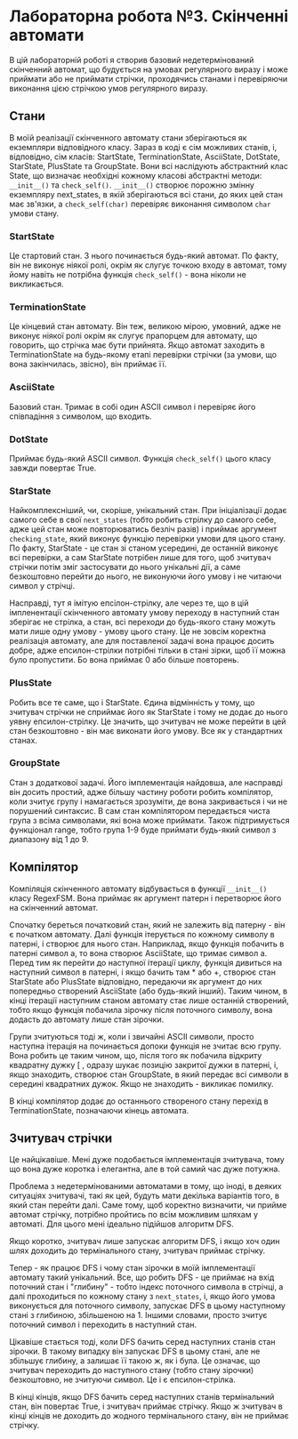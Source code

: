 # Лабораторна робота №3. Скінченні автомати

В цій лабораторній роботі я створив базовий недетермінований скінченний автомат, що будується на умовах регулярного виразу і може приймати або не приймати стрічки, проходячись станами і перевіряючи виконання цією стрічкою умов регулярного виразу.

## Стани

В моїй реалізації скінченного автомату стани зберігаються як екземпляри відповідного класу. Зараз в коді є сім можливих станів, і, відповідно, сім класів: StartState, TerminationState, AsciiState, DotState, StarState, PlusState та GroupState. Вони всі наслідують абстрактний клас State, що визначає необхідні кожному класові абстрактні методи: `__init__()` та `check_self()`. `__init__()` створює порожню змінну екземпляру next_states, в якій зберігаються всі стани, до яких цей стан має зв'язки, а `check_self(char)` перевіряє виконання символом `char` умови стану.

### StartState

Це стартовий стан. З нього починається будь-який автомат. По факту, він не виконує ніякої ролі, окрім як слугує точкою входу в автомат, тому йому навіть не потрібна функція `check_self()` - вона ніколи не викликається.

### TerminationState

Це кінцевий стан автомату. Він теж, великою мірою, умовний, адже не виконує ніякої ролі окрім як слугує прапорцем для автомату, що говорить, що стрічка має бути прийнята. Якщо автомат заходить в TerminationState на будь-якому етапі перевірки стрічки (за умови, що вона закінчилась, звісно), він приймає її.

### AsciiState

Базовий стан. Тримає в собі один ASCII символ і перевіряє його співпадіння з символом, що входить.

### DotState

Приймає будь-який ASCII символ. Функція `check_self()` цього класу завжди повертає True.

### StarState

Найкомплексніший, чи, скоріше, унікальний стан. При ініціалізації додає самого себе в свої `next_states` (тобто робить стрілку до самого себе, адже цей стан може повторюватись безліч разів) і приймає аргумент `checking_state`, який виконує функцію перевірки умови для цього стану. По факту, StarState - це стан зі станом усередині, де останній виконує всі перевірки, а сам StarState потрібен лише для того, щоб зчитувач стрічки потім зміг застосувати до нього унікальні дії, а саме безкоштовно перейти до нього, не виконуючи його умову і не читаючи символ у стрічці.

Насправді, тут я імітую епсілон-стрілку, але через те, що в цій імпленентації скінченного автомату умову переходу в наступний стан зберігає не стрілка, а стан, всі переходи до будь-якого стану можуть мати лише одну умову - умову цього стану. Це не зовсім коректна реалізація автомату, але для поставленої задачі вона працює досить добре, адже епсилон-стрілки потрібні тільки в стані зірки, щоб її можна було пропустити. Бо вона приймає 0 або більше повторень.

### PlusState

Робить все те саме, що і StarState. Єдина відмінність у тому, що зчитувач стрічки не сприймає його як StarState і тому не додає до нього уявну епсилон-стрілку. Це значить, що зчитувач не може перейти в цей стан безкоштовно - він має виконати його умову. Все як у стандартних станах.

### GroupState

Стан з додаткової задачі. Його імплементація найдовша, але насправді він досить простий, адже більшу частину роботи робить компілятор, коли зчитує групу і намагається зрозуміти, де вона закривається і чи не порушений синтаксис. В сам стан компілятором передається чиста група з всіма символами, які вона може приймати. Також підтримується функціонал range, тобто група 1-9 буде приймати будь-який символ з диапазону від 1 до 9.

## Компілятор

Компіляція скінченного автомату відбувається в функції `__init__()` класу RegexFSM. Вона приймає як аргумент патерн і перетворює його на скінченний автомат.

Спочатку береться початковий стан, який не залежить від патерну - він є початком автомату. Далі функція ітерується по кожному символу в патерні, і створює для нього стан. Наприклад, якщо функція побачить в патерні символ а, то вона створює AsciiState, що тримає символ а. Перед тим як перейти до наступної ітерації циклу, функція дивиться на наступний символ в патерні, і якщо бачить там * або +, створює стан StarState або PlusState відповідно, передаючи як аргумент до них попередньо створений AsciiState (або будь-який інший). Таким чином, в кінці ітерації наступним станом автомату стає лише останній створений, тобто якщо функція побачила зірочку після поточного символу, вона додасть до автомату лише стан зірочки.

Групи зчитуються тоді ж, коли і звичайні ASCII символи, просто наступна ітерація на починається допоки функція не зчитає всю групу. Вона робить це таким чином, що, після того як побачила відкриту квадратну дужку [ , одразу шукає позицію закритої дужки в патерні, і, якщо знаходить, створює стан GroupState, в який передає всі символи в середині квадратних дужок. Якщо не знаходить - викликає помилку.

В кінці компілятор додає до останнього створеного стану перехід в TerminationState, позначаючи кінець автомата.

## Зчитувач стрічки

Це найцікавіше. Мені дуже подобається імплементація зчитувача, тому що вона дуже коротка і елегантна, але в той самий час дуже потужна.

Проблема з недетермінованими автоматами в тому, що іноді, в деяких ситуаціях зчитувачі, такі як цей, будуть мати декілька варіантів того, в який стан перейти далі. Саме тому, щоб коректно визначити, чи прийме автомат стрічку, потрібно пройтись по всім можливим шляхам у автоматі. Для цього мені ідеально підійшов алгоритм DFS.

Якщо коротко, зчитувач лише запускає алгоритм DFS, і якщо хоч один шлях доходить до термінального стану, зчитувач приймає стрічку.

Тепер - як працює DFS і чому стан зірочки в моїй імплементації автомату такий унікальний. Все, що робить DFS - це приймає на вхід поточний стан і "глибину" - тобто індекс поточного символа в стрічці, а далі проходиться по кожному стану з `next_states`, і, якщо його умова виконується для поточного символу, запускає DFS в цьому наступному стані з глибиною, збільшеною на 1. Іншими словами, просто зчитує поточний символ і переходить в наступний стан.

Цікавіше стається тоді, коли DFS бачить серед наступних станів стан зірочки. В такому випадку він запускає DFS в цьому стані, але не збільшує глибину, а залишає її такою ж, як і була. Це означає, що зчитувач переходить до наступного стану (тобто стану зірочки) безкоштовно, не зчитуючи символ. Це і є епсилон-стрілка.

В кінці кінців, якщо DFS бачить серед наступних станів термінальний стан, він повертає True, і зчитувач приймає стрічку. Якщо ж зчитувач в кінці кінців не доходить до жодного термінального стану, він не приймає стрічку.
